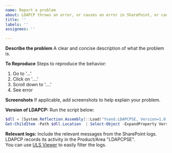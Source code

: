 ```yaml
---
name: Report a problem
about: LDAPCP throws an error, or causes an error in SharePoint, or cannot be configured
title: ''
labels: ''
assignees: ''

---
```


**Describe the problem**
A clear and concise description of what the problem is.

**To Reproduce**
Steps to reproduce the behavior:
1. Go to '...'
2. Click on '....'
3. Scroll down to '....'
4. See error

**Screenshots**
If applicable, add screenshots to help explain your problem.

**Version of LDAPCP:**
Run the script below:
```powershell
$dll = [System.Reflection.Assembly]::Load("Yvand.LDAPCPSE, Version=1.0.0.0, Culture=neutral, PublicKeyToken=80be731bc1a1a740")
Get-ChildItem -Path $dll.Location  | Select-Object -ExpandProperty VersionInfo
```

**Relevant logs:**
Include the relevant messages from the SharePoint logs.  
LDAPCP records its activity in the Product/Area "LDAPCPSE".  
You can use [ULS Viewer](https://www.microsoft.com/en-us/download/details.aspx?id=44020&msockid=0e32b08e13e8640e3148a5e312a96567) to easily filter the logs.

